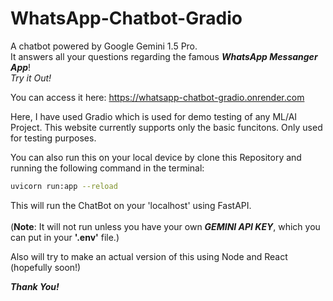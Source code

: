 # WhatsApp-Chatbot-Gradio
A chatbot powered by Google Gemini 1.5 Pro.<br>
It answers all your questions regarding the famous ***WhatsApp Messanger App***!<br>
*Try it Out!*

You can access it here: https://whatsapp-chatbot-gradio.onrender.com

Here, I have used Gradio which is used for demo testing of any ML/AI Project.
This website currently supports only the basic funcitons.
Only used for testing purposes.

You can also run this on your local device by clone this Repository and running the following command in the terminal:
```bash
uvicorn run:app --reload
```

This will run the ChatBot on your 'localhost' using FastAPI.<br><br>
(**Note**: It will not run unless you have your own ***GEMINI API KEY***, which you can put in your **'.env'** file.)

Also will try to make an actual version of this using Node and React (hopefully soon!) 

***Thank You!***
